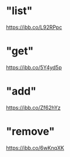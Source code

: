 # "list"

https://ibb.co/L92RPpc

# "get"

https://ibb.co/5Y4yd5p

# "add"

https://ibb.co/Zf62hYz

# "remove"

https://ibb.co/6wKnqXK
